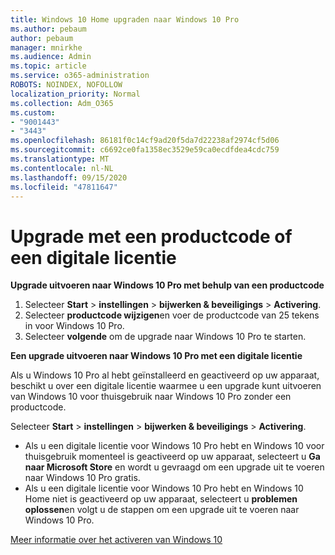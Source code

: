 ```yaml
---
title: Windows 10 Home upgraden naar Windows 10 Pro
ms.author: pebaum
author: pebaum
manager: mnirkhe
ms.audience: Admin
ms.topic: article
ms.service: o365-administration
ROBOTS: NOINDEX, NOFOLLOW
localization_priority: Normal
ms.collection: Adm_O365
ms.custom:
- "9001443"
- "3443"
ms.openlocfilehash: 86181f0c14cf9ad20f5da7d22238af2974cf5d06
ms.sourcegitcommit: c6692ce0fa1358ec3529e59ca0ecdfdea4cdc759
ms.translationtype: MT
ms.contentlocale: nl-NL
ms.lasthandoff: 09/15/2020
ms.locfileid: "47811647"
---
```

# <a name="upgrade-using-either-a-product-key-or-a-digital-license"></a>Upgrade met een productcode of een digitale licentie

**Upgrade uitvoeren naar Windows 10 Pro met behulp van een productcode**

1. Selecteer **Start**  >  **instellingen**  >  **bijwerken & beveiligings**  >  **Activering**.
2. Selecteer **productcode wijzigen**en voer de productcode van 25 tekens in voor Windows 10 Pro.
3. Selecteer **volgende** om de upgrade naar Windows 10 Pro te starten.

**Een upgrade uitvoeren naar Windows 10 Pro met een digitale licentie**

Als u Windows 10 Pro al hebt geïnstalleerd en geactiveerd op uw apparaat, beschikt u over een digitale licentie waarmee u een upgrade kunt uitvoeren van Windows 10 voor thuisgebruik naar Windows 10 Pro zonder een productcode.

Selecteer **Start**  >  **instellingen**  >  **bijwerken & beveiligings**  >  **Activering**.

- Als u een digitale licentie voor Windows 10 Pro hebt en Windows 10 voor thuisgebruik momenteel is geactiveerd op uw apparaat, selecteert u **Ga naar Microsoft Store** en wordt u gevraagd om een upgrade uit te voeren naar Windows 10 Pro gratis.
- Als u een digitale licentie voor Windows 10 Pro hebt en Windows 10 Home niet is geactiveerd op uw apparaat, selecteert u **problemen oplossen**en volgt u de stappen om een upgrade uit te voeren naar Windows 10 Pro.

[Meer informatie over het activeren van Windows 10](https://support.microsoft.com/help/12440)